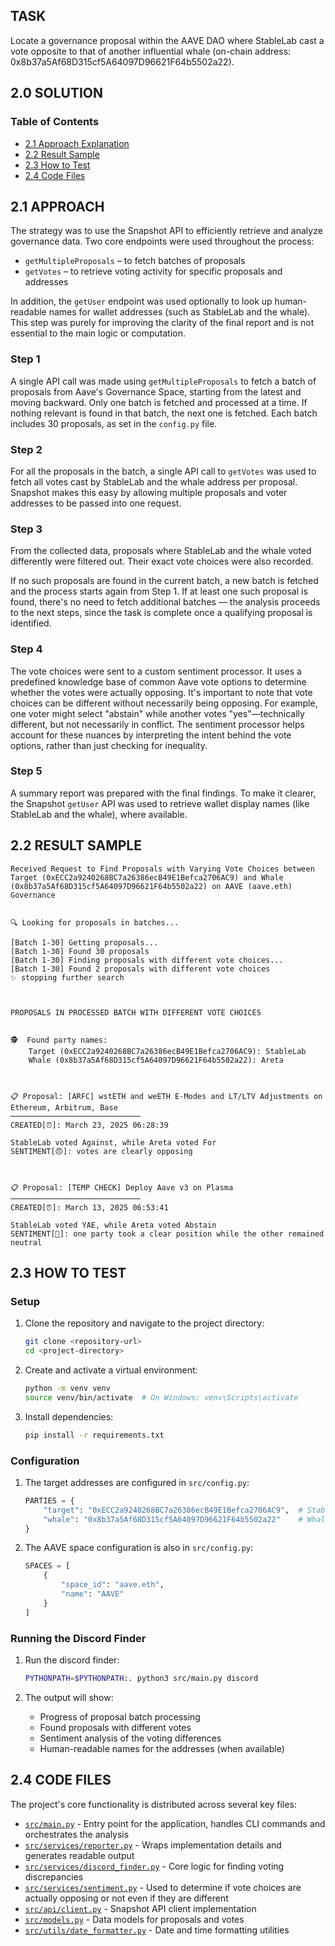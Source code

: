 ## TASK

Locate a governance proposal within the AAVE DAO where StableLab cast a vote opposite to that of another influential whale (on-chain address: 0x8b37a5Af68D315cf5A64097D96621F64b5502a22).

## 2.0 SOLUTION

### Table of Contents

- [2.1 Approach Explanation](#21-approach)
- [2.2 Result Sample](#22-result-sample)
- [2.3 How to Test](#23-how-to-test)
- [2.4 Code Files](#24-code-files)

## 2.1 APPROACH

The strategy was to use the Snapshot API to efficiently retrieve and analyze governance data. Two core endpoints were used throughout the process:

- `getMultipleProposals` – to fetch batches of proposals
- `getVotes` – to retrieve voting activity for specific proposals and addresses

In addition, the `getUser` endpoint was used optionally to look up human-readable names for wallet addresses (such as StableLab and the whale). This step was purely for improving the clarity of the final report and is not essential to the main logic or computation.

### Step 1

A single API call was made using `getMultipleProposals` to fetch a batch of proposals from Aave's Governance Space, starting from the latest and moving backward. Only one batch is fetched and processed at a time. If nothing relevant is found in that batch, the next one is fetched. Each batch includes 30 proposals, as set in the `config.py` file.

### Step 2

For all the proposals in the batch, a single API call to `getVotes` was used to fetch all votes cast by StableLab and the whale address per proposal. Snapshot makes this easy by allowing multiple proposals and voter addresses to be passed into one request.

### Step 3

From the collected data, proposals where StableLab and the whale voted differently were filtered out. Their exact vote choices were also recorded.

If no such proposals are found in the current batch, a new batch is fetched and the process starts again from Step 1.
If at least one such proposal is found, there's no need to fetch additional batches — the analysis proceeds to the next steps, since the task is complete once a qualifying proposal is identified.

### Step 4

The vote choices were sent to a custom sentiment processor. It uses a predefined knowledge base of common Aave vote options to determine whether the votes were actually opposing.
It's important to note that vote choices can be different without necessarily being opposing. For example, one voter might select "abstain" while another votes "yes"—technically different, but not necessarily in conflict. The sentiment processor helps account for these nuances by interpreting the intent behind the vote options, rather than just checking for inequality.

### Step 5

A summary report was prepared with the final findings. To make it clearer, the Snapshot `getUser` API was used to retrieve wallet display names (like StableLab and the whale), where available.

## 2.2 RESULT SAMPLE

```log
Received Request to Find Proposals with Varying Vote Choices between Target (0xECC2a9240268BC7a26386ecB49E1Befca2706AC9) and Whale (0x8b37a5Af68D315cf5A64097D96621F64b5502a22) on AAVE (aave.eth) Governance


🔍 Looking for proposals in batches...

[Batch 1-30] Getting proposals...
[Batch 1-30] Found 30 proposals
[Batch 1-30] Finding proposals with different vote choices...
[Batch 1-30] Found 2 proposals with different vote choices
✨ stopping further search



PROPOSALS IN PROCESSED BATCH WITH DIFFERENT VOTE CHOICES


🕵️  Found party names:
    Target (0xECC2a9240268BC7a26386ecB49E1Befca2706AC9): StableLab
    Whale (0x8b37a5Af68D315cf5A64097D96621F64b5502a22): Areta



📋 Proposal: [ARFC] wstETH and weETH E-Modes and LT/LTV Adjustments on Ethereum, Arbitrum, Base
─────────────────────────────
CREATED[⏰]: March 23, 2025 06:28:39

StableLab voted Against, while Areta voted For
SENTIMENT[😠]: votes are clearly opposing



📋 Proposal: [TEMP CHECK] Deploy Aave v3 on Plasma
─────────────────────────────
CREATED[⏰]: March 13, 2025 06:53:41

StableLab voted YAE, while Areta voted Abstain
SENTIMENT[🤔]: one party took a clear position while the other remained neutral
```

## 2.3 HOW TO TEST

### Setup

1. Clone the repository and navigate to the project directory:

   ```bash
   git clone <repository-url>
   cd <project-directory>
   ```

2. Create and activate a virtual environment:

   ```bash
   python -m venv venv
   source venv/bin/activate  # On Windows: venv\Scripts\activate
   ```

3. Install dependencies:
   ```bash
   pip install -r requirements.txt
   ```

### Configuration

1. The target addresses are configured in `src/config.py`:

   ```python
   PARTIES = {
       "target": "0xECC2a9240268BC7a26386ecB49E1Befca2706AC9",  # StableLab
       "whale": "0x8b37a5Af68D315cf5A64097D96621F64b5502a22"    # Whale address
   }
   ```

2. The AAVE space configuration is also in `src/config.py`:
   ```python
   SPACES = [
       {
           "space_id": "aave.eth",
           "name": "AAVE"
       }
   ]
   ```

### Running the Discord Finder

1. Run the discord finder:

   ```bash
   PYTHONPATH=$PYTHONPATH:. python3 src/main.py discord
   ```

2. The output will show:
   - Progress of proposal batch processing
   - Found proposals with different votes
   - Sentiment analysis of the voting differences
   - Human-readable names for the addresses (when available)

## 2.4 CODE FILES

The project's core functionality is distributed across several key files:

- [`src/main.py`](../src/main.py) - Entry point for the application, handles CLI commands and orchestrates the analysis
- [`src/services/reporter.py`](../src/services/reporter.py) - Wraps implementation details and generates readable output
- [`src/services/discord_finder.py`](../src/services/discord_finder.py) - Core logic for finding voting discrepancies
- [`src/services/sentiment.py`](../src/services/sentiment.py) - Used to determine if vote choices are actually opposing or not even if they are different
- [`src/api/client.py`](../src/api/client.py) - Snapshot API client implementation
- [`src/models.py`](../src/models.py) - Data models for proposals and votes
- [`src/utils/date_formatter.py`](../src/utils/date_formatter.py) - Date and time formatting utilities
